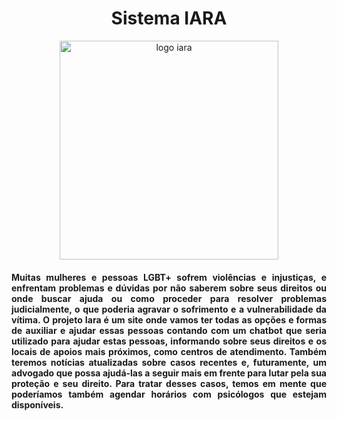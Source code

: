 
<div align="center">
  <h1> Sistema IARA </h1>
  <img src="https://github.com/user-attachments/assets/e457aa1b-8394-4a29-bfcf-20e6082ed119" alt="logo iara" width="350" />
</div>

<div style="text-align: justify; max-width: 600px;">
    <h4>
      Muitas mulheres e pessoas LGBT+ sofrem violências e injustiças, e enfrentam problemas e dúvidas por não saberem sobre seus direitos ou onde buscar ajuda ou como proceder para resolver problemas judicialmente, o que poderia agravar o sofrimento e a vulnerabilidade da vítima. O projeto Iara é um site onde vamos ter todas as opções e formas de auxiliar e ajudar essas pessoas contando com um chatbot que seria utilizado para ajudar estas pessoas, informando sobre seus direitos e os locais de apoios mais próximos, como centros de atendimento. Também teremos notícias atualizadas sobre casos recentes e, futuramente, um advogado que possa ajudá-las a seguir mais em frente para lutar pela sua proteção e seu direito. Para tratar desses casos, temos em mente que poderíamos também agendar horários com psicólogos que estejam disponíveis.
    </h4>
</div>
